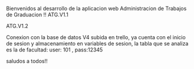 Bienvenidos al desarrollo de la aplicacion web
Administracion de Trabajos de Graduacion !!
ATG.V1.1


ATG.V1.2

Conexion con la base de datos V4 subida en trello, ya cuenta con el inicio de sesion y almacenamiento
en variables de sesion, la tabla que se analiza es la de facultad: user: 101 , pass:12345

saludos a todos!!
